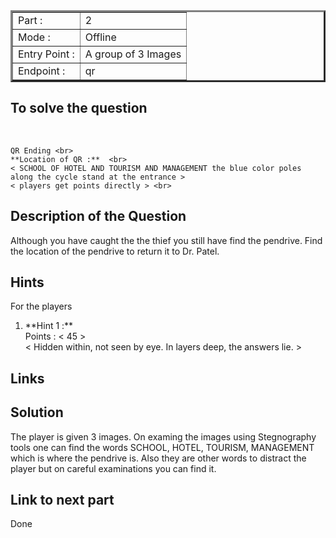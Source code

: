 <table border = '3'>
    <tr>
        <td>Part :</td>
        <td> 2 </td>
    </tr>
    <tr>
        <td>Mode :</td>
        <td>Offline</td>
    </tr>
    <tr>
        <td>Entry Point :</td>
        <td>A group of 3 Images</td>
    </tr>
    <tr>
        <td>Endpoint :</td>
        <td>qr</td>
    </tr>
</table>

## To solve the question

<br>

    QR Ending <br>
    **Location of QR :**  <br>
    < SCHOOL OF HOTEL AND TOURISM AND MANAGEMENT the blue color poles along the cycle stand at the entrance >
    < players get points directly > <br>

## Description of the Question

Although you have caught the the thief you still have find the pendrive.
Find the location of the pendrive to return it to Dr. Patel.

## Hints

For the players
<br>

<ol>
    <li> **Hint 1 :** <br>
    Points : < 45 > <br>
    < Hidden within, not seen by eye. In layers deep, the answers lie. >
    </li>

</ol>

## Links

## Solution

The player is given 3 images. On examing the images using Stegnography tools one can find the words SCHOOL, HOTEL, TOURISM, MANAGEMENT which is where the pendrive is. Also they are other words to distract the player but on careful examinations you can find it.

## Link to next part

Done
